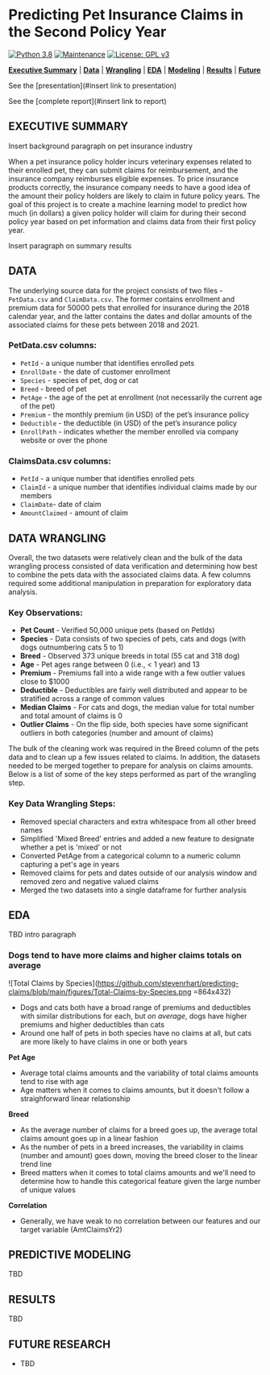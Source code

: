 # Predicting Pet Insurance Claims in the Second Policy Year

[![Python 3.8](https://img.shields.io/badge/python-3.8-blue.svg)](https://www.python.org/downloads/release/python-380/)
[![Maintenance](https://img.shields.io/badge/Maintained%3F-no-red.svg)](https://github.com/stevenrhart/predicting-claims/graphs/commit-activity)
[![License: GPL v3](https://img.shields.io/badge/License-GPLv3-blue.svg)](https://www.gnu.org/licenses/gpl-3.0)

**[Executive Summary](#exec-summary)** | **[Data](#data)** | **[Wrangling](#wrangling)** | **[EDA](#eda)** | **[Modeling](#model)** | **[Results](#results)** | **[Future](#future)**

See the [presentation](#insert link to presentation)

See the [complete report](#insert link to report)


## EXECUTIVE SUMMARY <a id='overview'></a>

Insert background paragraph on pet insurance industry

When a pet insurance policy holder incurs veterinary expenses related to their enrolled pet, they can submit claims for reimbursement, and the insurance company reimburses eligible expenses. To price insurance products correctly, the insurance company needs to have a good idea of the amount their policy holders are likely to claim in future policy years. The goal of this project is to create a machine learning model to predict how much (in dollars) a given policy holder will claim for during their second policy year based on pet information and claims data from their first policy year. 

Insert paragraph on summary results


## DATA <a id ='data'></a>

The underlying source data for the project consists of two files - `PetData.csv` and `ClaimData.csv`. The former contains enrollment and premium data for 50000 pets that enrolled for insurance during the 2018 calendar year, and the latter contains the dates and dollar amounts of the associated claims for these pets between 2018 and 2021.


### PetData.csv columns:
* `PetId` - a unique number that identifies enrolled pets 
* `EnrollDate` - the date of customer enrollment 
* `Species` - species of pet, dog or cat
* `Breed` - breed of pet
* `PetAge` - the age of the pet at enrollment (not necessarily the current age of the pet)
* `Premium` - the monthly premium (in USD) of the pet’s insurance policy 
* `Deductible` - the deductible (in USD) of the pet’s insurance policy 
* `EnrollPath` - indicates whether the member enrolled via company website or over the phone  

### ClaimsData.csv columns:
* `PetId` - a unique number that identifies enrolled pets
* `ClaimId` - a unique number that identifies individual claims made by our members
* `ClaimDate`- date of claim
* `AmountClaimed` - amount of claim


## DATA WRANGLING <a id ='wrangling'></a>

Overall, the two datasets were relatively clean and the bulk of the data wrangling process consisted of data verification and determining how best to combine the pets data with the associated claims data. A few columns required some additional manipulation in preparation for exploratory data analysis.
    
### Key Observations:
* **Pet Count** - Verified 50,000 unique pets (based on PetIds)
* **Species** - Data consists of two species of pets, cats and dogs (with dogs outnumbering cats 5 to 1)
* **Breed** - Observed 373 unique breeds in total (55 cat and 318 dog) 
* **Age** - Pet ages range between 0 (i.e., &lt; 1 year) and 13 
* **Premium** - Premiums fall into a wide range with a few outlier values close to $1000 
* **Deductible** - Deductibles are fairly well distributed and appear to be stratified across a range of common values 
* **Median Claims** - For cats and dogs, the median value for total number and total amount of claims is 0 
* **Outlier Claims** - On the flip side, both species have some significant outliers in both categories (number and amount of claims)  


The bulk of the cleaning work was required in the Breed column of the pets data and to clean up a few issues related to claims. In addition, the datasets needed to be merged together to prepare for analysis on claims amounts. Below is a list of some of the key steps performed as part of the wrangling step.


### Key Data Wrangling Steps:
* Removed special characters and extra whitespace from all other breed names
* Simplified 'Mixed Breed' entries and added a new feature to designate whether a pet is 'mixed' or not
* Converted PetAge from a categorical column to a numeric column capturing a pet's age in years
* Removed claims for pets and dates outside of our analysis window and removed zero and negative valued claims 
* Merged the two datasets into a single dataframe for further analysis


## EDA <a id ='eda'></a>

TBD intro paragraph

### Dogs tend to have more claims and higher claims totals on average

![Total Claims by Species](https://github.com/stevenrhart/predicting-claims/blob/main/figures/Total-Claims-by-Species.png =864x432)

* Dogs and cats both have a broad range of premiums and deductibles with similar distributions for each, but *on average*, dogs have higher premiums and higher deductibles than cats
* Around one half of pets in both species have no claims at all, but cats are more likely to have claims in one or both years

**Pet Age**
* Average total claims amounts and the variability of total claims amounts tend to rise with age 
* Age matters when it comes to claims amounts, but it doesn't follow a straighforward linear relationship

**Breed**
* As the average number of claims for a breed goes up, the average total claims amount goes up in a linear fashion
* As the number of pets in a breed increases, the variability in claims (number and amount) goes down, moving the breed closer to the linear trend line
* Breed matters when it comes to total claims amounts and we'll need to determine how to handle this categorical feature given the large number of unique values

**Correlation**
* Generally, we have weak to no correlation between our features and our target variable (AmtClaimsYr2)


## PREDICTIVE MODELING <a id ='model'></a>

<p align = 'justify'>TBD </p>


## RESULTS <a id='results'></a>

<p align = 'justify'> TBD </p>


## FUTURE RESEARCH <a id = 'future'></a>

- <p align = 'justify'>TBD</p>